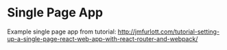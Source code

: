 # Single Page App

Example single page app from tutorial:
http://jmfurlott.com/tutorial-setting-up-a-single-page-react-web-app-with-react-router-and-webpack/
